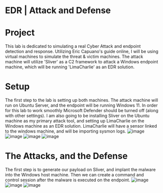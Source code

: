 # EDR | Attack and Defense
# Project
This lab is dedicated to simulating a real Cyber Attack and endpoint detection and response. Utilizing Eric Capuano's guide online, I will be using virtual machines to simulate the threat & victim machines. The attack machine will utilize 'Sliver' as a C2 framework to attack a Windows endpoint machine, which will be running 'LimaCharlie' as an EDR solution.
# Setup
The first step to the lab is setting up both machines. The attack machine will run on Ubuntu Server, and the endpoint will be running Windows 11. In order for this lab to work smoothly Microsoft Defender should be turned off (along with other settings). I am also going to be installing Sliver on the Ubuntu machine as my primary attack tool, and setting up LimaCharlie on the Windows machine as an EDR solution. LimaCharlie will have a sensor linked to the windows machine, and will be importing sysmon logs.
![image](https://github.com/user-attachments/assets/273ede36-092b-4574-acd7-e9ca8c468a8e)
![image](https://github.com/user-attachments/assets/8cddfb80-5d07-40de-abc9-60d4c0957abb)
![image](https://github.com/user-attachments/assets/2d34205e-184d-4abf-8e62-0618bd92fa0c)
![image](https://github.com/user-attachments/assets/6e8ec2f1-ebdd-46e2-831a-e590ed68de9e)
# The Attacks, and the Defense
The first step is to generate our payload on Sliver, and implant the malware into the Windows host machine. Then we can create a command and control session after the malware is executed on the endpoint.
![image](https://github.com/user-attachments/assets/35e6cccd-2e67-41b7-85ae-1f324a078072)
![image](https://github.com/user-attachments/assets/da81e2ad-e961-4a3b-a9fb-f8d8c2f56666)
![image](https://github.com/user-attachments/assets/5ee57829-42cc-4c0c-b57b-0c93bb4bb1a1)






